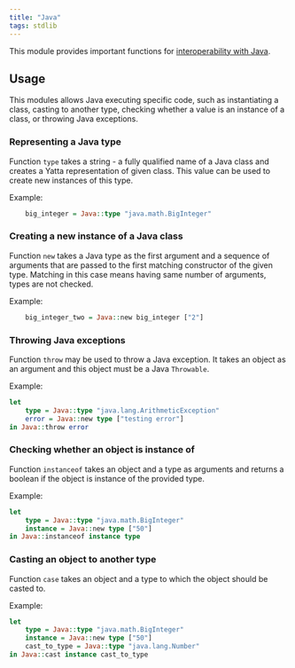 ```yaml
---
title: "Java"
tags: stdlib
---
```


This module provides important functions for [interoperability with Java](polyglot.md).

## Usage
This modules allows Java executing specific code, such as instantiating a class, casting to another type, checking whether a value is an instance of a class, or throwing Java exceptions.

### Representing a Java type
Function `type` takes a string - a fully qualified name of a Java class and creates a Yatta representation of given class. This value can be used to create new instances of this type.

Example:

```haskell
    big_integer = Java::type "java.math.BigInteger"
```

### Creating a new instance of a Java class
Function `new` takes a Java type as the first argument and a sequence of arguments that are passed to the first matching constructor of the given type. Matching in this case means having same number of arguments, types are not checked.

Example:

```haskell
    big_integer_two = Java::new big_integer ["2"]
```

### Throwing Java exceptions
Function `throw` may be used to throw a Java exception. It takes an object as an argument and this object must be a Java `Throwable`.

Example:

```haskell
let
    type = Java::type "java.lang.ArithmeticException"
    error = Java::new type ["testing error"]
in Java::throw error
```

### Checking whether an object is instance of
Function `instanceof` takes an object and a type as arguments and returns a boolean if the object is instance of the provided type.

Example:

```haskell
let
    type = Java::type "java.math.BigInteger"
    instance = Java::new type ["50"]
in Java::instanceof instance type
```

### Casting an object to another type
Function `case` takes an object and a type to which the object should be casted to.

Example:

```haskell
let
    type = Java::type "java.math.BigInteger"
    instance = Java::new type ["50"]
    cast_to_type = Java::type "java.lang.Number"
in Java::cast instance cast_to_type
```
